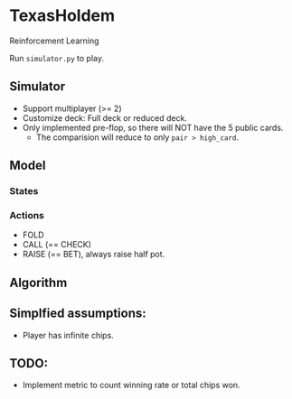 # TexasHoldem
Reinforcement Learning

Run `simulator.py` to play.


## Simulator

- Support multiplayer (>= 2)
- Customize deck: Full deck or reduced deck.
- Only implemented pre-flop, so there will NOT have the 5 public cards.
  - The comparision will reduce to only `pair > high_card`.


## Model

### States

### Actions

- FOLD
- CALL (== CHECK)
- RAISE (== BET), always raise half pot.

## Algorithm


## Simplfied assumptions:

- Player has infinite chips.


## TODO:

- Implement metric to count winning rate or total chips won.